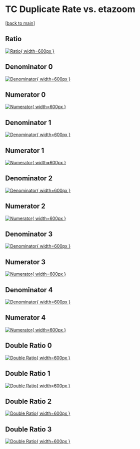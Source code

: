 # TC Duplicate Rate vs. etazoom

[[back to main](./)]



## Ratio

[![Ratio](../mtv/var/TC_duplrate_etazoom.png){ width=600px }](../mtv/var/TC_duplrate_etazoom.pdf)

## Denominator 0

[![Denominator](../mtv/den/TC_duplrate_etazoom_den0.png){ width=600px }](../mtv/den/TC_duplrate_etazoom_den0.pdf)

## Numerator 0

[![Numerator](../mtv/num/TC_duplrate_etazoom_num0.png){ width=600px }](../mtv/num/TC_duplrate_etazoom_num0.pdf)

## Denominator 1

[![Denominator](../mtv/den/TC_duplrate_etazoom_den1.png){ width=600px }](../mtv/den/TC_duplrate_etazoom_den1.pdf)

## Numerator 1

[![Numerator](../mtv/num/TC_duplrate_etazoom_num1.png){ width=600px }](../mtv/num/TC_duplrate_etazoom_num1.pdf)

## Denominator 2

[![Denominator](../mtv/den/TC_duplrate_etazoom_den2.png){ width=600px }](../mtv/den/TC_duplrate_etazoom_den2.pdf)

## Numerator 2

[![Numerator](../mtv/num/TC_duplrate_etazoom_num2.png){ width=600px }](../mtv/num/TC_duplrate_etazoom_num2.pdf)

## Denominator 3

[![Denominator](../mtv/den/TC_duplrate_etazoom_den3.png){ width=600px }](../mtv/den/TC_duplrate_etazoom_den3.pdf)

## Numerator 3

[![Numerator](../mtv/num/TC_duplrate_etazoom_num3.png){ width=600px }](../mtv/num/TC_duplrate_etazoom_num3.pdf)

## Denominator 4

[![Denominator](../mtv/den/TC_duplrate_etazoom_den4.png){ width=600px }](../mtv/den/TC_duplrate_etazoom_den4.pdf)

## Numerator 4

[![Numerator](../mtv/num/TC_duplrate_etazoom_num4.png){ width=600px }](../mtv/num/TC_duplrate_etazoom_num4.pdf)

## Double Ratio 0

[![Double Ratio](../mtv/ratio/TC_duplrate_etazoom_ratio0.png){ width=600px }](../mtv/ratio/TC_duplrate_etazoom_ratio0.pdf)

## Double Ratio 1

[![Double Ratio](../mtv/ratio/TC_duplrate_etazoom_ratio1.png){ width=600px }](../mtv/ratio/TC_duplrate_etazoom_ratio1.pdf)

## Double Ratio 2

[![Double Ratio](../mtv/ratio/TC_duplrate_etazoom_ratio2.png){ width=600px }](../mtv/ratio/TC_duplrate_etazoom_ratio2.pdf)

## Double Ratio 3

[![Double Ratio](../mtv/ratio/TC_duplrate_etazoom_ratio3.png){ width=600px }](../mtv/ratio/TC_duplrate_etazoom_ratio3.pdf)

